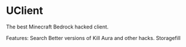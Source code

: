 # UClient
The best Minecraft Bedrock hacked client.

Features:
Search
Better versions of Kill Aura and other hacks.
Storagefill
